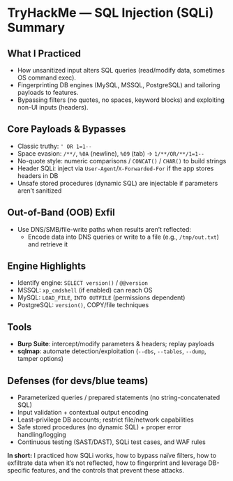 # TryHackMe — SQL Injection (SQLi) Summary

## What I Practiced
- How unsanitized input alters SQL queries (read/modify data, sometimes OS command exec).
- Fingerprinting DB engines (MySQL, MSSQL, PostgreSQL) and tailoring payloads to features.
- Bypassing filters (no quotes, no spaces, keyword blocks) and exploiting non-UI inputs (headers).

## Core Payloads & Bypasses
- Classic truthy: `' OR 1=1--`
- Space evasion: `/**/`, `%0A` (newline), `%09` (tab) → `1/**/OR/**/1=1--`
- No-quote style: numeric comparisons / `CONCAT()` / `CHAR()` to build strings
- Header SQLi: inject via `User-Agent`/`X-Forwarded-For` if the app stores headers in DB
- Unsafe stored procedures (dynamic SQL) are injectable if parameters aren’t sanitized

## Out-of-Band (OOB) Exfil
- Use DNS/SMB/file-write paths when results aren’t reflected:
  - Encode data into DNS queries or write to a file (e.g., `/tmp/out.txt`) and retrieve it

## Engine Highlights
- Identify engine: `SELECT version()` / `@@version`
- MSSQL: `xp_cmdshell` (if enabled) can reach OS
- MySQL: `LOAD_FILE`, `INTO OUTFILE` (permissions dependent)
- PostgreSQL: `version()`, COPY/file techniques

## Tools
- **Burp Suite**: intercept/modify parameters & headers; replay payloads
- **sqlmap**: automate detection/exploitation (`--dbs`, `--tables`, `--dump`, tamper options)

## Defenses (for devs/blue teams)
- Parameterized queries / prepared statements (no string-concatenated SQL)
- Input validation + contextual output encoding
- Least-privilege DB accounts; restrict file/network capabilities
- Safe stored procedures (no dynamic SQL) + proper error handling/logging
- Continuous testing (SAST/DAST), SQLi test cases, and WAF rules

**In short:** I practiced how SQLi works, how to bypass naïve filters, how to exfiltrate data when it’s not reflected, how to fingerprint and leverage DB-specific features, and the controls that prevent these attacks.
